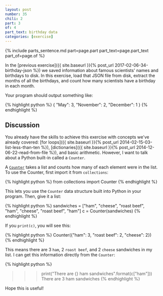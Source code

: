 ```yaml
---
layout: post
number: 35
chili: 2
part: 3
of: 4
part_text: birthday data
categories: [exercise]
---
```


{% include parts_sentence.md part=page.part part_text=page.part_text part_of=page.of %} 

In the [previous exercise]({{ site.baseurl }}{% post_url 2017-02-06-34-birthday-json %}) we saved information about famous scientists' names and birthdays to disk. In this exercise, load that JSON file from disk, extract the months of all the birthdays, and count how many scientists have a birthday in each month.

Your program should output something like:

{% highlight python %}
{
	"May": 3,
	"November": 2,
	"December": 1
}
{% endhighlight %}

## Discussion

You already have the skills to achieve this exercise with concepts we've already covered: [for loops]({{ site.baseurl }}{% post_url 2014-02-15-03-list-less-than-ten %}), [dictionaries]({{ site.baseurl }}{% post_url 2014-12-06-22-read-from-file %}), and basic arithmetic. However, I want to talk about a Python built-in called a `Counter`.

A [`Counter`](https://docs.python.org/3/library/collections.html#collections.Counter) takes a list and counts how many of each element were in the list. To use the Counter, first import it from `collections`:

{% highlight python %}
from collections import Counter
{% endhighlight %}

This lets you use the `Counter` data structure built into Python in your program. Then, give it a list: 

{% highlight python %}
sandwiches = ["ham", "cheese", "roast beef", "ham", "cheese", "roast beef", "ham"]
c = Counter(sandwiches)
{% endhighlight %}

If you `print(c)`, you will see this:

{% highlight python %}
Counter({"ham": 3, "roast beef": 2, "cheese": 2})
{% endhighlight %}

This means there are 3 `ham`, 2 `roast beef`, and 2 `cheese` sandwiches in my list. I can get this information directly from the `Counter`:

{% highlight python %}
>>> print("There are {} ham sandwiches".format(c["ham"]))
There are 3 ham sandwiches
{% endhighlight %}

Hope this is useful!
